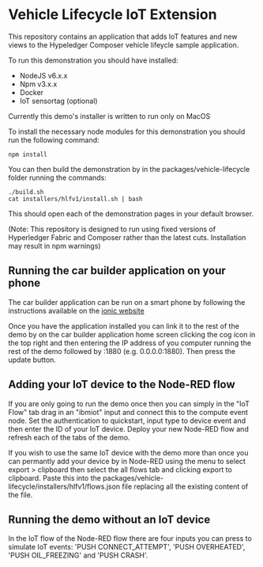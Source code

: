 # Vehicle Lifecycle IoT Extension

This repository contains an application that adds IoT features and new views to the Hypeledger Composer vehicle lifeycle sample application.

To run this demonstration you should have installed:
- NodeJS v6.x.x
- Npm v3.x.x 
- Docker
- IoT sensortag (optional)

Currently this demo's installer is written to run only on MacOS

To install the necessary node modules for this demonstration you should run the following command:
```
npm install
```

You can then build the demonstration by in the packages/vehicle-lifecycle folder running the commands:
```
./build.sh
cat installers/hlfv1/install.sh | bash
```

This should open each of the demonstration pages in your default browser.

(Note: This repository is designed to run using fixed versions of Hyperledger Fabric and Composer rather than the latest cuts. Installation may result in npm warnings)

## Running the car builder application on your phone
The car builder application can be run on a smart phone by following the instructions available on the [ionic website](https://ionicframework.com/docs/intro/deploying/)

Once you have the application installed you can link it to the rest of the demo by on the car builder application home screen clicking the cog icon in the top right and then entering the IP address of you computer running the rest of the demo followed by :1880 (e.g. 0.0.0.0:1880). Then press the update button.

## Adding your IoT device to the Node-RED flow

If you are only going to run the demo once then you can simply in the "IoT Flow" tab drag in an "ibmiot" input and connect this to the compute event node. Set the authentication to quickstart, input type to device event and then enter the ID of your IoT device. Deploy your new Node-RED flow and refresh each of the tabs of the demo. 

If you wish to use the same IoT device with the demo more than once you can permantly add your device by in Node-RED using the menu to select export > clipboard then select the all flows tab and clicking export to clipboard. Paste this into the packages/vehicle-lifecycle/installers/hlfv1/flows.json file replacing all the existing content of the file.

## Running the demo without an IoT device

In the IoT flow of the Node-RED flow there are four inputs you can press to simulate IoT events: 'PUSH CONNECT_ATTEMPT', 'PUSH OVERHEATED', 'PUSH OIL_FREEZING' and 'PUSH CRASH'.
